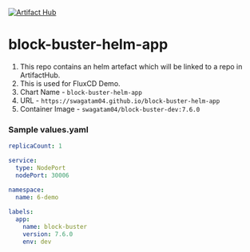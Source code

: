 [![Artifact Hub](https://img.shields.io/endpoint?url=https://artifacthub.io/badge/repository/block-buster-app)](https://artifacthub.io/packages/search?repo=block-buster-app)


# block-buster-helm-app

1. This repo contains an helm artefact which will be linked to a repo in ArtifactHub. 
2. This is used for FluxCD Demo.
3. Chart Name - `block-buster-helm-app`
4. URL - `https://swagatam04.github.io/block-buster-helm-app`
5. Container Image - `swagatam04/block-buster-dev:7.6.0`

### Sample values.yaml
```yaml
replicaCount: 1

service:
  type: NodePort
  nodePort: 30006

namespace:
  name: 6-demo
  
labels:
  app:
    name: block-buster
    version: 7.6.0
    env: dev
```
